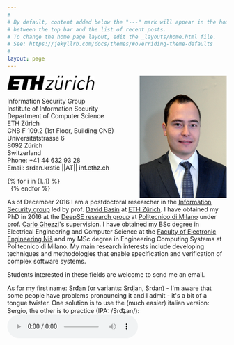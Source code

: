 ```yaml
---
#
# By default, content added below the "---" mark will appear in the home page
# between the top bar and the list of recent posts.
# To change the home page layout, edit the _layouts/home.html file.
# See: https://jekyllrb.com/docs/themes/#overriding-theme-defaults
#
layout: page 
---
```


<img src="/assets/images/me.jpg" alt="Srdan Krstic" width="200" style="float: right"/>

<img src="/assets/images/logo-ethz.png" alt="ETHZ" width="200"/>

Information Security Group  
Institute of Information Security  
Department of Computer Science  
ETH Zürich  
CNB F 109.2 (1st Floor, Building CNB)  
Universitätstrasse 6  
8092 Zürich  
Switzerland  
Phone: +41 44 632 93 28  
Email: srdan.krstic \|\|AT\|\| inf.ethz.ch  


{% for i in (1..1) %}  
&nbsp; 
{% endfor %}

As of December 2016 I am a postdoctoral researcher in the [Information Security group](https://infsec.ethz.ch) led by prof. [David Basin](https://www.inf.ethz.ch/personal/basin/) at [ETH Zürich](https://ethz.ch/de.html). I have obtained my PhD in 2016 at the [DeepSE research group](http://deepse.dei.polimi.it/) at [Politecnico di Milano](https://www.polimi.it/) under prof. [Carlo Ghezzi](http://home.deib.polimi.it/ghezzi/)'s supervision. I have obtained my BSc degree in Electrical Engineering and Computer Science at the [Faculty of Electronic Engineering Niš](http://old.elfak.ni.ac.rs/en) and my MSc degree in Engineering Computing Systems at Politecnico di Milano. 
My main research interests include developing techniques and methodologies that enable specification and verification of complex software systems. 

Students interested in these fields are welcome to send me an email.

As for my first name: Srđan (or variants: Srdjan, Srdan) - I'm aware that some people have problems pronouncing it and I admit - it's a bit of a tongue twister. One solution is to use the (much easier) italian version: Sergio, the other is to practice (IPA: /Srd͡ʑan/): 
<audio controls="controls">
  <source src="/assets/audio/srdjan.ogg" type="audio/ogg">
  <source src="/assets/audio/srdjan.wav" type="audio/wav">
  <source src="/assets/audio/srdjan.mp3" type="audio/mpeg">
Your browser does not support the audio element.
</audio>
